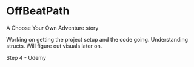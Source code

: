# OffBeatPath
A Choose Your Own Adventure story

Working on getting the project setup and the code going. Understanding structs.
Will figure out visuals later on. 

Step 4 - Udemy
